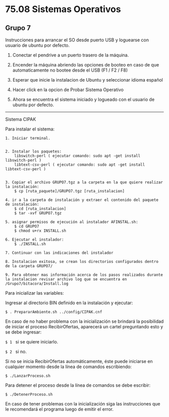 # 75.08 Sistemas Operativos
## Grupo 7

Instrucciones para arrancar el SO desde puerto USB y loguearse con usuario de ubuntu por defecto.

1) Conectar el pendrive a un puerto trasero de la máquina.

2) Encender la máquina abriendo las opciones de booteo en caso de que automaticamente no bootee desde el USB (F1 / F2 / F8)

3) Esperar que inicie la instalacion de Ubuntu y seleccionar idioma español

4) Hacer click en la opcion de Probar Sistema Operativo

5) Ahora se encuentra el sistema iniciado y logueado con el usuario de ubuntu por defecto.

------------------------------------------------------------------------

Sistema CIPAK

Para instalar el sistema:
	
	1. Iniciar terminal.
	

	2. Instalar los paquetes:
		libswitch-perl ( ejecutar comando: sudo apt -get install libswitch-perl )
		libtext-csv-perl ( ejecutar comando: sudo apt -get install libtext-csv-perl )


	3. Copiar el archivo GRUPO7.tgz a la carpeta en la que quiere realizar la instalación:
		$ cp [ruta_paquete]/GRUPO7.tgz [ruta_instalacion]

	4. ir a la carpeta de instalación y extraer el contenido del paquete de instalación:
		$ cd [ruta_instalacion]
		$ tar -xvf GRUPO7.tgz

	5. asignar permisos de ejecución al instalador AFINSTAL.sh:
		$ cd GRUPO7
		$ chmod u+rx INSTALL.sh

	6. Ejecutar el instalador:
		$ ./INSTALL.sh

	7. Continuar con las indicaciones del instalador
	
	8. Instalacion exitosa, se crean los directorios configurados dentro de la carpeta GRUPO7/
	
	9. Para obtener mas información acerca de los pasos realizados durante la instalacion revisar archivo log que se encuentra en /Grupo7/bitacora/Install.log
	
 

Para inicializar las variables:

Ingresar al directorio BIN definido en la instalación y ejecutar:

`$ . PrepararAmbiente.sh ../config/CIPAK.cnf`


En caso de no haber problema con la inicialización se brindará la posibilidad de iniciar el proceso RecibirOfertas, aparecerá un cartel preguntando esto y se debe ingresar:

`$ 1 `  si se quiere iniciarlo.

`$ 2 `  si no.

Si no se inicia RecibirOfertas automáticamente, éste puede iniciarse en cualquier momento desde la línea de comandos escribiendo:

`$ ./LanzarProceso.sh`

Para detener el proceso desde la línea de comandos se debe escribir:

`$ ./DetenerProceso.sh`

En caso de tener problemas con la inicialización siga las instrucciones que le recomendará el programa luego de emitir el     error.


